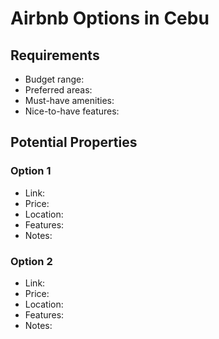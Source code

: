 # Airbnb Options in Cebu

## Requirements
- Budget range:
- Preferred areas:
- Must-have amenities:
- Nice-to-have features:

## Potential Properties
### Option 1
- Link:
- Price:
- Location:
- Features:
- Notes:

### Option 2
- Link:
- Price:
- Location:
- Features:
- Notes:
